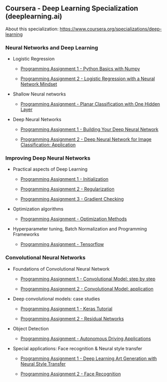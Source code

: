 
## Coursera - Deep Learning Specialization (deeplearning.ai)

About this specialization: https://www.coursera.org/specializations/deep-learning

### Neural Networks and Deep Learning 

  * Logistic Regression
    * [Programming Assignment 1 - Python Basics with Numpy](https://github.com/JanelChumley/coursera_deep_learning_ai/blob/master/neural_networks_and_deep_learning/week2_logistic_regression/Python%2BBasics%2BWith%2BNumpy%2Bv3.ipynb)

    * [Programming Assignment 2 - Logistic Regression with a Neural Network Mindset](https://github.com/JanelChumley/coursera_deep_learning_ai/blob/master/neural_networks_and_deep_learning/week2_logistic_regression/Logistic%2BRegression%2Bwith%2Ba%2BNeural%2BNetwork%2Bmindset%2Bv4.ipynb)

  * Shallow Neural networks
    * [Programming Assignment - Planar Classification with One Hidden Layer](https://github.com/JanelChumley/coursera_deep_learning_ai/blob/master/neural_networks_and_deep_learning/week3_shallow_neural_network/Planar%2Bdata%2Bclassification%2Bwith%2Bone%2Bhidden%2Blayer%2Bv4.ipynb)

  * Deep Neural Networks
    
    * [Programming Assignment 1 - Building Your Deep Neural Network](https://github.com/JanelChumley/coursera_deep_learning_ai/blob/master/neural_networks_and_deep_learning/week4-deep_neural_network/Building%2Byour%2BDeep%2BNeural%2BNetwork%2B-%2BStep%2Bby%2BStep%2Bv5.ipynb)

    * [Programming Assignment 2 - Deep Neural Network for Image Classification: Application](https://github.com/JanelChumley/coursera_deep_learning_ai/blob/master/neural_networks_and_deep_learning/week4-deep_neural_network/Deep%2BNeural%2BNetwork%2B-%2BApplication%2Bv3.ipynb)



### Improving Deep Neural Networks
  * Practical aspects of Deep Learning
    * [Programming Assignment 1 - Initialization](https://github.com/JanelChumley/coursera_deep_learning_ai/blob/master/hyperparameter_tuning_regularization_and_optimization/week1_regularization/Initialization.ipynb)

    * [Programming Assignment 2 - Regularization](https://github.com/JanelChumley/coursera_deep_learning_ai/blob/master/hyperparameter_tuning_regularization_and_optimization/week1_regularization/Regularization.ipynb)

    * [Programming Assignment 3 - Gradient Checking](https://github.com/JanelChumley/coursera_deep_learning_ai/blob/master/hyperparameter_tuning_regularization_and_optimization/week1_regularization/Gradient%2BChecking%2Bv1.ipynb)
  * Optimization algorithms
    * [Programming Assignment - Optimization Methods](https://github.com/JanelChumley/coursera_deep_learning_ai/blob/master/hyperparameter_tuning_regularization_and_optimization/week2_optimization/Optimization%2Bmethods.ipynb)

  * Hyperparameter tuning, Batch Normalization and Programming Frameworks
    * [Programming Assignment - Tensorflow](https://github.com/JanelChumley/coursera_deep_learning_ai/blob/master/hyperparameter_tuning_regularization_and_optimization/week3_hyperparameter_tuning/Tensorflow%2BTutorial.ipynb)

### Convolutional Neural Networks
  * Foundations of Convolutional Neural Network

    * [Programming Assignment 1 - Convolutional Model: step by step](https://github.com/JanelChumley/coursera_deep_learning_ai/blob/master/convolutional_neural_networks/week1/Convolution%2Bmodel%2B-%2BApplication%2B-%2Bv1.ipynb)

    * [Programming Assignment 2 - Convolutional Model: application](https://github.com/JanelChumley/coursera_deep_learning_ai/blob/master/convolutional_neural_networks/week1/Convolution%2Bmodel%2B-%2BStep%2Bby%2BStep%2B-%2Bv2.ipynb)
    
  * Deep convolutional models: case studies
    * [Programming Assignment 1 - Keras Tutorial](https://github.com/JanelChumley/coursera_deep_learning_ai/blob/master/convolutional_neural_networks/week2/Keras%2B-%2BTutorial%2B-%2BHappy%2BHouse%2Bv2.ipynb)

    * [Programming Assignment 2 - Residual Networks](https://github.com/JanelChumley/coursera_deep_learning_ai/blob/master/convolutional_neural_networks/week2/Residual%2BNetworks%2B-%2Bv2.ipynb)
  
  * Object Detection
    * [Programming Assignment - Autonomous Driving Applications](https://github.com/JanelChumley/coursera_deep_learning_ai/blob/master/convolutional_neural_networks/week3/Autonomous%2Bdriving%2Bapplication%2B-%2BCar%2Bdetection%2B-%2Bv1.ipynb)

  * Special applications: Face recognition & Neural style transfer
    
    * [Programming Assignment 1 - Deep Learning Art Generation with Neural Style Transfer](https://github.com/JanelChumley/coursera_deep_learning_ai/blob/master/convolutional_neural_networks/week4/Art%2BGeneration%2Bwith%2BNeural%2BStyle%2BTransfer%2B-%2Bv2.ipynb)

    * [Programming Assignment 2 - Face Recognition](https://github.com/JanelChumley/coursera_deep_learning_ai/blob/master/convolutional_neural_networks/week4/Face%2BRecognition%2Bfor%2Bthe%2BHappy%2BHouse%2B-%2Bv3.ipynb)

